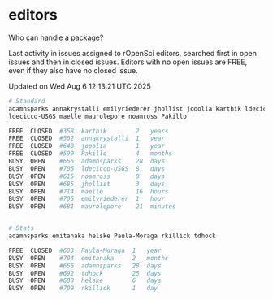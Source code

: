 # editors

Who can handle a package?

Last activity in issues assigned to rOpenSci editors, searched first in open
issues and then in closed issues. Editors with no open issues are FREE, even if
they also have no closed issue.


Updated on Wed Aug 6 12:13:21 UTC 2025

```bash
# Standard
adamhsparks annakrystalli emilyriederer jhollist jooolia karthik ldecicco
ldecicco-USGS maelle maurolepore noamross Pakillo

FREE  CLOSED  #358  karthik        2   years
FREE  CLOSED  #502  annakrystalli  1   year
FREE  CLOSED  #648  jooolia        1   year
FREE  CLOSED  #599  Pakillo        4   months
BUSY  OPEN    #656  adamhsparks    28  days
BUSY  OPEN    #706  ldecicco-USGS  8   days
BUSY  OPEN    #615  noamross       8   days
BUSY  OPEN    #685  jhollist       3   days
BUSY  OPEN    #714  maelle         16  hours
BUSY  OPEN    #705  emilyriederer  1   hour
BUSY  OPEN    #681  maurolepore    21  minutes


# Stats
adamhsparks emitanaka helske Paula-Moraga rkillick tdhock

FREE  CLOSED  #603  Paula-Moraga  1   year
BUSY  OPEN    #704  emitanaka     2   months
BUSY  OPEN    #656  adamhsparks   28  days
BUSY  OPEN    #692  tdhock        25  days
BUSY  OPEN    #688  helske        6   days
BUSY  OPEN    #709  rkillick      1   day
```
